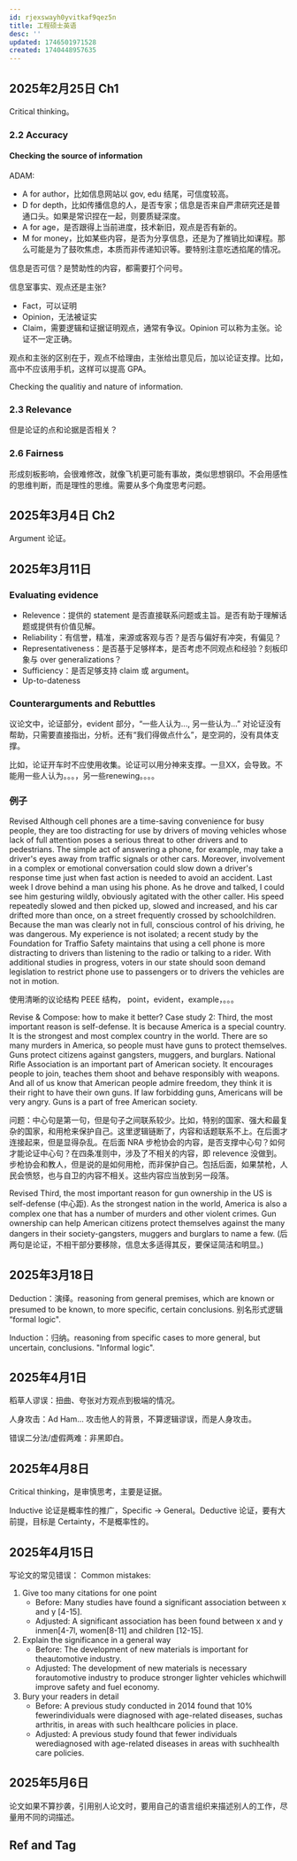 ```yaml
---
id: rjexswayh0yvitkaf9qez5n
title: 工程硕士英语
desc: ''
updated: 1746501971528
created: 1740448957635
---
```


## 2025年2月25日 Ch1

Critical thinking。

### 2.2 Accuracy

#### Checking the source of information

ADAM:
- A for author，比如信息网站以 gov, edu 结尾，可信度较高。
- D for depth，比如传播信息的人，是否专家；信息是否来自严肃研究还是普通口头。如果是常识捏在一起，则要质疑深度。
- A for age，是否跟得上当前进度，技术新旧，观点是否有新的。
- M for money，比如某些内容，是否为分享信息，还是为了推销比如课程。那么可能是为了鼓吹焦虑，本质而非传递知识等。要特别注意吃透掐尾的情况。

信息是否可信？是赞助性的内容，都需要打个问号。

信息室事实、观点还是主张?
- Fact，可以证明
- Opinion，无法被证实
- Claim，需要逻辑和证据证明观点，通常有争议。Opinion 可以称为主张。论证不一定正确。

观点和主张的区别在于，观点不给理由，主张给出意见后，加以论证支撑。比如，高中不应该用手机，这样可以提高 GPA。

Checking the qualitiy and nature of information.

### 2.3 Relevance

但是论证的点和论据是否相关？

### 2.6 Fairness

形成刻板影响，会很难修改，就像飞机更可能有事故，类似思想钢印。不会用感性的思维判断，而是理性的思维。需要从多个角度思考问题。

## 2025年3月4日 Ch2

Argument 论证。

## 2025年3月11日

### Evaluating evidence

- Relevence：提供的 statement 是否直接联系问题或主旨。是否有助于理解话题或提供有价值见解。
- Reliability：有信誉，精准，来源或客观与否？是否与偏好有冲突，有偏见？
- Representativeness：是否基于足够样本，是否考虑不同观点和经验？刻板印象与 over generalizations？
- Sufficiency：是否足够支持 claim 或 argument。
- Up-to-dateness

### Counterarguments and Rebuttles

议论文中，论证部分，evident 部分，“一些人认为..., 另一些认为...” 对论证没有帮助，只需要直接指出，分析。还有“我们得做点什么”，是空洞的，没有具体支撑。

比如，论证开车时不应使用收集。论证可以用分神来支撑。一旦XX，会导致。不能用一些人认为。。。，另一些renewing。。。。

### 例子

Revised
Although cell phones are a time-saving convenience for busy people, they are too distracting for use by drivers of moving vehicles whose lack of full attention poses a serious threat to other drivers and to pedestrians. The simple act of answering a phone, for example, may take a driver's eyes away from traffic signals or other cars. Moreover, involvement in a complex or emotional conversation could slow down a driver's response time just when fast action is needed to avoid an accident. Last week I drove behind a man using his phone. As he drove and talked, I could see him gesturing wildly, obviously agitated with the other caller. His speed repeatedly slowed and then picked up, slowed and increased, and his car drifted more than once, on a street frequently crossed by schoolchildren. Because the man was clearly not in full, conscious control of his driving, he was dangerous. My experience is not isolated; a recent study by the Foundation for Traffio Safety maintains that using a cell phone is more distracting to drivers than listening to the radio or talking to a rider. With additional studies in progress, voters in our state should soon demand legislation to restrict phone use to passengers or to drivers the vehicles are not in motion.

使用清晰的议论结构 PEEE 结构， point，evident，example，。。。

Revise & Compose: how to make it better?
Case study 2:
Third, the most important reason is self-defense. It is because America is a special country. It is the strongest and most complex country in the world. There are so many murders in America, so people must have guns to protect themselves. Guns protect citizens against gangsters, muggers, and burglars. National Rifle Association is an important part of American society. It encourages people to join, teaches them shoot and behave responsibly with weapons. And all of us know that American people admire freedom, they think it is their right to have their own guns. If law forbidding guns, Americans will be very angry. Guns is a part of free American society.

问题：中心句是第一句，但是句子之间联系较少。比如，特别的国家、强大和最复杂的国家，和用枪来保护自己。这里逻辑链断了，内容和话题联系不上。在后面才连接起来，但是显得杂乱。在后面 NRA 步枪协会的内容，是否支撑中心句？如何才能论证中心句？在四条准则中，涉及了不相关的内容，即 relevence 没做到。步枪协会和教人，但是说的是如何用枪，而非保护自己。包括后面，如果禁枪，人民会愤怒，也与自卫的内容不相关。这些内容应当放到另一段落。

Revised
Third, the most important reason for gun ownership in the US is self-defense (中心距). As the strongest nation in the world, America is also a complex one that has a number of murders and other violent crimes. Gun ownership can help American citizens protect themselves against the many dangers in their society-gangsters, muggers and burglars to name a few. (后两句是论证，不相干部分要移除，信息太多适得其反，要保证简洁和明显。)

## 2025年3月18日

Deduction：演绎。reasoning from general premises, which are known or presumed to be known, to more specific, certain conclusions. 别名形式逻辑 “formal logic".

Induction：归纳。reasoning from specific cases to more general, but uncertain, conclusions. "Informal logic".

## 2025年4月1日

稻草人谬误：扭曲、夸张对方观点到极端的情况。

人身攻击：Ad Ham... 攻击他人的背景，不算逻辑谬误，而是人身攻击。

错误二分法/虚假两难：非黑即白。

## 2025年4月8日

Critical thinking，是审慎思考，主要是证据。

Inductive 论证是概率性的推广，Specific -> General。Deductive 论证，要有大前提，目标是 Certainty，不是概率性的。

## 2025年4月15日

写论文的常见错误：
Common mistakes:
1. Give too many citations for one point
    - Before: Many studies have found a significant association between x and y [4-15].
    - Adjusted: A significant association has been found between x and y inmen[4-7l, women[8-11] and children [12-15].
1. Explain the significance in a general way
    - Before: The development of new materials is important for theautomotive industry.
    - Adjusted: The development of new materials is necessary forautomotive industry to produce stronger lighter vehicles whichwill improve safety and fuel economy.
2. Bury your readers in detail
    - Before: A previous study conducted in 2014 found that 10% fewerindividuals were diagnosed with age-related diseases, suchas arthritis, in areas with such healthcare policies in place.
    - Adjusted: A previous study found that fewer individuals werediagnosed with age-related diseases in areas with suchhealth care policies.

## 2025年5月6日

论文如果不算抄袭，引用别人论文时，要用自己的语言组织来描述别人的工作，尽量用不同的词描述。

## Ref and Tag